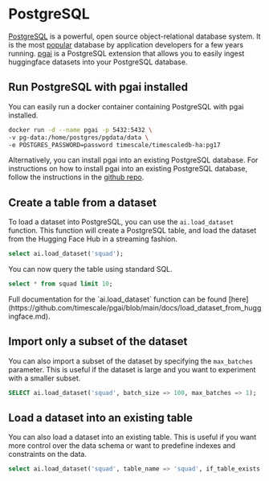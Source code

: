# PostgreSQL

[PostgreSQL](https://www.postgresql.org/docs/) is a powerful, open source object-relational database system. It is the most [popular](https://survey.stackoverflow.co/2024/technology#most-popular-technologies-database) database by application developers for a few years running. [pgai](https://github.com/timescale/pgai) is a PostgreSQL extension that allows you to easily ingest huggingface datasets into your PostgreSQL database.


## Run PostgreSQL with pgai installed

You can easily run a docker container containing PostgreSQL with pgai installed.

```bash
docker run -d --name pgai -p 5432:5432 \
-v pg-data:/home/postgres/pgdata/data \
-e POSTGRES_PASSWORD=password timescale/timescaledb-ha:pg17
```

Alternatively, you can install pgai into an existing PostgreSQL database. For instructions on how to install pgai into an existing PostgreSQL database, follow the instructions in the [github repo](https://github.com/timescale/pgai).

## Create a table from a dataset

To load a dataset into PostgreSQL, you can use the `ai.load_dataset` function. This function will create a PostgreSQL table, and load the dataset from the Hugging Face Hub
in a streaming fashion.

```sql
select ai.load_dataset('squad');
```

You can now query the table using standard SQL.

```sql
select * from squad limit 10;
```

<Tip>
Full documentation for the `ai.load_dataset` function can be found [here](https://github.com/timescale/pgai/blob/main/docs/load_dataset_from_huggingface.md).
</Tip>

## Import only a subset of the dataset

You can also import a subset of the dataset by specifying the `max_batches` parameter.
This is useful if the dataset is large and you want to experiment with a smaller subset.

```sql
SELECT ai.load_dataset('squad', batch_size => 100, max_batches => 1);
```

## Load a dataset into an existing table

You can also load a dataset into an existing table.
This is useful if you want more control over the data schema or want to predefine indexes and constraints on the data.

```sql
select ai.load_dataset('squad', table_name => 'squad', if_table_exists => 'append');
```
